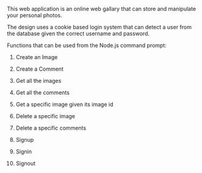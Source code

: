 This web application is an online web gallary that can store and manipulate your personal photos.

The design uses a cookie based login system that can detect a user from the database given the correct
username and password.


Functions that can be used from the Node.js command prompt: 

1. Create an Image

2. Create a Comment

3. Get all the images

4. Get all the comments

5. Get a specific image given its image id

6. Delete a specific image

7. Delete a specific comments

8. Signup

9. Signin

10. Signout
